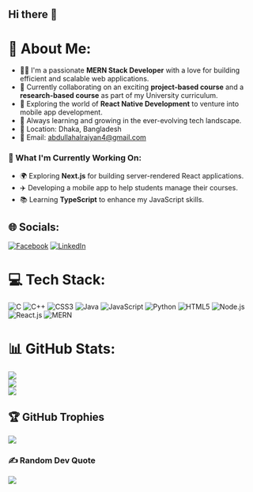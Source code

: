## Hi there 👋

# 💫 About Me:

- 👨‍💻 I'm a passionate **MERN Stack Developer** with a love for building efficient and scalable web applications.
- 🤝 Currently collaborating on an exciting **project-based course** and a **research-based course** as part of my University curriculum.
- 📱 Exploring the world of **React Native Development** to venture into mobile app development.
- 🌱 Always learning and growing in the ever-evolving tech landscape.
- 📍 Location: Dhaka, Bangladesh
- 📧 Email: abdullahalraiyan4@gmail.com

### 🌟 What I'm Currently Working On:

- 🌍 Exploring **Next.js** for building server-rendered React applications.
- ✈️ Developing a mobile app to help students manage their courses.
- 📚 Learning **TypeScript** to enhance my JavaScript skills.

## 🌐 Socials:

[![Facebook](https://img.shields.io/badge/Facebook-%231877F2.svg?logo=Facebook&logoColor=white)](https://www.facebook.com/Raiyan.27.7) [![LinkedIn](https://img.shields.io/badge/LinkedIn-%230077B5.svg?logo=linkedin&logoColor=white)](https://www.linkedin.com/in/abdullah-al-raiyan/)

# 💻 Tech Stack:

![C](https://img.shields.io/badge/c-%2300599C.svg?style=for-the-badge&logo=c&logoColor=white)
![C++](https://img.shields.io/badge/c++-%2300599C.svg?style=for-the-badge&logo=c%2B%2B&logoColor=white)
![CSS3](https://img.shields.io/badge/css3-%231572B6.svg?style=for-the-badge&logo=css3&logoColor=white)
![Java](https://img.shields.io/badge/java-%23ED8B00.svg?style=for-the-badge&logo=openjdk&logoColor=white)
![JavaScript](https://img.shields.io/badge/javascript-%23323330.svg?style=for-the-badge&logo=javascript&logoColor=%23F7DF1E)
![Python](https://img.shields.io/badge/python-3670A0?style=for-the-badge&logo=python&logoColor=ffdd54)
![HTML5](https://img.shields.io/badge/html5-%23E34F26.svg?style=for-the-badge&logo=html5&logoColor=white)
![Node.js](https://img.shields.io/badge/Node.js-%23339933.svg?style=for-the-badge&logo=node.js&logoColor=white)
![React.js](https://img.shields.io/badge/React-%2361DAFB.svg?style=for-the-badge&logo=react&logoColor=black)
![MERN](https://img.shields.io/badge/MERN-%2347A248.svg?style=for-the-badge&logo=javascript&logoColor=white)

# 📊 GitHub Stats:

![](https://github-readme-stats.vercel.app/api?username=Raiyan27&theme=dark&hide_border=false&include_all_commits=false&count_private=false)<br/>
![](https://github-readme-streak-stats.herokuapp.com/?user=Raiyan27&theme=dark&hide_border=false)<br/>
![](https://github-readme-stats.vercel.app/api/top-langs/?username=Raiyan27&theme=dark&hide_border=false&include_all_commits=false&count_private=false&layout=compact)

## 🏆 GitHub Trophies

![](https://github-profile-trophy.vercel.app/?username=Raiyan27&theme=dark&no-frame=false&no-bg=true&margin-w=4)

### ✍️ Random Dev Quote

![](https://quotes-github-readme.vercel.app/api?type=horizontal&theme=dark)

